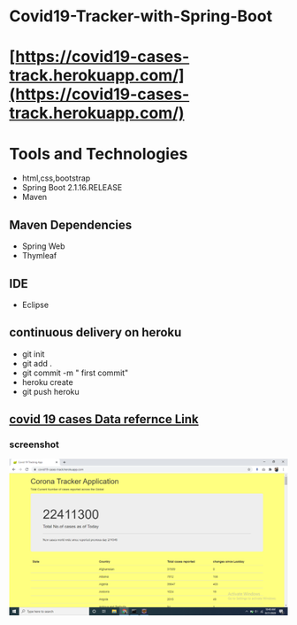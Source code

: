 
# Covid19-Tracker-with-Spring-Boot <br>
# [https://covid19-cases-track.herokuapp.com/](https://covid19-cases-track.herokuapp.com/)

# Tools and Technologies
* html,css,bootstrap
* Spring Boot 2.1.16.RELEASE
* Maven
## Maven Dependencies
* Spring Web
* Thymleaf
## IDE
* Eclipse

## continuous delivery on heroku

* git init 
* git add .
* git commit -m " first commit"
* heroku create
* git push heroku 

## [covid 19 cases Data refernce Link](https://github.com/CSSEGISandData/COVID-19/tree/master/csse_covid_19_data)
###  screenshot
![](https://github.com/saikumarkaleru/covid19-cases-live-tracker/blob/master/src/main/resources/static/Screenshot%20(216).png)
